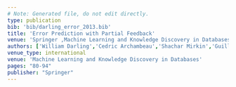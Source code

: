 ```yaml
---
# Note: Generated file, do not edit directly.
type: publication
bib: 'bib/darling_error_2013.bib'
title: 'Error Prediction with Partial Feedback'
venue: 'Springer ,Machine Learning and Knowledge Discovery in Databases ,pp. 80-94'
authors: ['William Darling','Cedric Archambeau','Shachar Mirkin','Guillaume Bouchard']
venue_type: international
venue: 'Machine Learning and Knowledge Discovery in Databases'
pages: "80-94"
publisher: "Springer"
---
```

